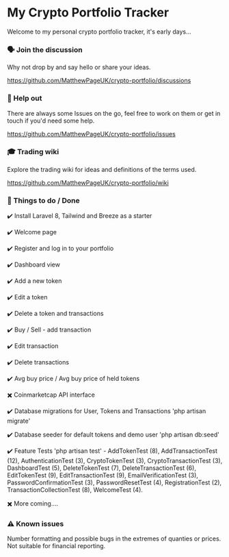 # My Crypto Portfolio Tracker

Welcome to my personal crypto portfolio tracker, it's early days...

### :speaking_head: Join the discussion

Why not drop by and say hello or share your ideas.

https://github.com/MatthewPageUK/crypto-portfolio/discussions

### :hammer: Help out

There are always some Issues on the go, feel free to work on them or get in touch if you'd need some help.

https://github.com/MatthewPageUK/crypto-portfolio/issues

### :mortar_board: Trading wiki

Explore the trading wiki for ideas and definitions of the terms used.

https://github.com/MatthewPageUK/crypto-portfolio/wiki

### :pencil: Things to do / Done

:heavy_check_mark: Install Laravel 8, Tailwind and Breeze as a starter

:heavy_check_mark: Welcome page

:heavy_check_mark: Register and log in to your portfolio

:heavy_check_mark: Dashboard view

:heavy_check_mark: Add a new token

:heavy_check_mark: Edit a token

:heavy_check_mark: Delete a token and transactions

:heavy_check_mark: Buy / Sell - add transaction

:heavy_check_mark: Edit transaction

:heavy_check_mark: Delete transactions

:heavy_check_mark: Avg buy price / Avg buy price of held tokens

:heavy_multiplication_x: Coinmarketcap API interface

:heavy_check_mark: Database migrations for User, Tokens and Transactions 'php artisan migrate'

:heavy_check_mark: Database seeder for default tokens and demo user 'php artisan db:seed'

:heavy_check_mark: Feature Tests 'php artisan test' - AddTokenTest (8), 
AddTransactionTest (12), 
AuthenticationTest (3), 
CryptoTokenTest (3), 
CryptoTransactionTest (3), 
DashboardTest (5), 
DeleteTokenTest (7), 
DeleteTransactionTest (6), 
EditTokenTest (9), 
EditTransactionTest (9), 
EmailVerificationTest (3), 
PasswordConfirmationTest (3), 
PasswordResetTest (4), 
RegistrationTest (2), 
TransactionCollectionTest (8), 
WelcomeTest (4).

:heavy_multiplication_x: More coming....

### :warning: Known issues

Number formatting and possible bugs in the extremes of quanties or prices. Not suitable for financial reporting.




